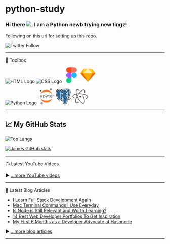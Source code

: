 # python-study

### Hi there <img src="https://raw.githubusercontent.com/MartinHeinz/MartinHeinz/master/wave.gif" width="30px">, I am a Python newb trying new tingz!

Following on this [url](https://catalins.tech/how-to-create-a-kickass-github-profile-page?utm_source=tldrnewsletter) for setting up this repo.

![Twitter Follow](https://img.shields.io/twitter/follow/<your_twitter_username>?style=social)

---

🧰 Toolbox

 <img src="https://cdn.worldvectorlogo.com/logos/html5.svg" alt="HTML Logo" width="50" height="50"/> <img src="https://cdn.worldvectorlogo.com/logos/css-5.svg" alt="CSS Logo" width="50" height="50"/> 
<img src="https://github.com/devicons/devicon/raw/master/icons/figma/figma-original.svg" alt="Figma Logo" width="50" height="50"/>
<img src="https://github.com/devicons/devicon/raw/master/icons/sketch/sketch-original.svg" alt="Sktech Logo" width="50" height="50"/>

<img src="https://cdn.worldvectorlogo.com/logos/python-5.svg" alt="Python Logo" width="50" height="50"/> <img src="https://raw.githubusercontent.com/devicons/devicon/master/icons/jupyter/jupyter-original-wordmark.svg" alt="Jupyter Logo" width="50" height="50"/> <img src = "https://github.com/devicons/devicon/raw/master/icons/postgresql/postgresql-original.svg"  alt="Postgres Logo" width="50" height="50"/> <img src = "https://raw.githubusercontent.com/devicons/devicon/master/icons/atom/atom-original.svg" alt="Atom Logo" width="50" height="50"/>


---

## &#x1f4c8; My GitHub Stats

[![Top Langs](https://github-readme-stats.vercel.app/api/top-langs/?username=hellojameslee7&hide=java,html,css&theme=grubbox)](https://github.com/anuraghazra/github-readme-stats)

[![James GitHub stats](https://github-readme-stats.vercel.app/api?username=hellojameslee7&theme=grubbox)](https://github.com/anuraghazra/github-readme-stats)



---

📺 Latest YouTube Videos

<!-- YOUTUBE-VIDEOS-LIST:START -->
<!-- YOUTUBE-VIDEOS-LIST:END -->


▶ [...more YouTube videos](https://www.youtube.com/channel/UCl1IRCSmm74qhcFNPTHcbMg?sub_confirmation=1)

---

📘 Latest Blog Articles

<!-- BLOG-POST-LIST:START -->
- [I Learn Full Stack Development Again](https://catalins.tech/learn-full-stack-development)
- [Mac Terminal Commands I Use Everyday](https://catalins.tech/mac-terminal-commands)
- [Is Node.js Still Relevant and Worth Learning?](https://catalins.tech/is-nodejs-still-relevant-and-worth-learning)
- [14 Best Web Developer Portfolios To Get Inspiration](https://catalins.tech/14-best-web-developer-portfolios-to-get-inspiration)
- [My First 6 Months as a Developer Advocate at Hashnode](https://catalins.tech/my-first-6-months-as-a-developer-advocate-at-hashnode)
<!-- BLOG-POST-LIST:END -->

▶ [...more blog articles](https://catalins.tech)

---
